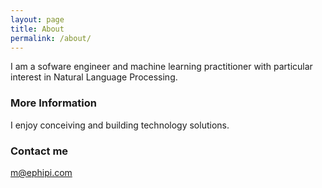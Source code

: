 ```yaml
---
layout: page
title: About
permalink: /about/
---
```


I am a sofware engineer and machine learning practitioner with particular interest in Natural Language Processing.

### More Information

I enjoy conceiving and building technology solutions.

### Contact me

[m@ephipi.com](mailto:m@ephipi.com )
